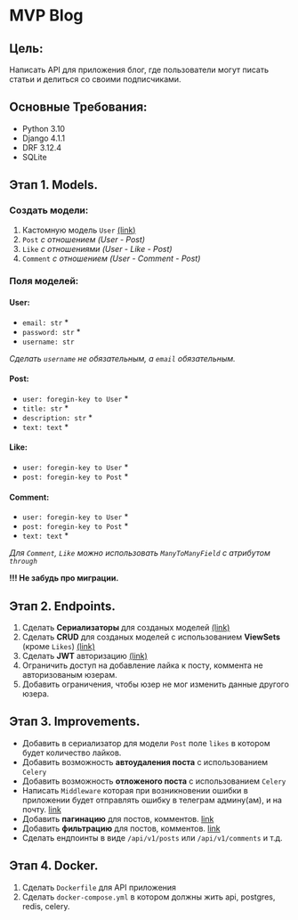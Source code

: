 # MVP Blog

## Цель:

Написать API для приложения блог, где пользователи могут писать статьи и делиться со своими подписчиками.

## Основные Требования:

- Python 3.10
- Django 4.1.1
- DRF 3.12.4
- SQLite

## Этап 1. Models.

### Создать модели:

1. Кастомную модель `User` [(link)](https://docs.djangoproject.com/en/4.1/topics/auth/customizing/#auth-custom-user)
2. `Post` _с отношением (User - Post)_
3. `Like` _с отношениями (User - Like - Post)_
4. `Comment` _с отношением (User - Comment - Post)_

### Поля моделей:

#### User:
- `email: str` *
- `password: str` *
- `username: str`

_Сделать `username` не обязательным, а `email` обязательным._

#### Post:
- `user: foregin-key to User` *
- `title: str` *
- `description: str` *
- `text: text` *

#### Like:
- `user: foregin-key to User` *
- `post: foregin-key to Post` *

#### Comment:
- `user: foregin-key to User` *
- `post: foregin-key to Post` *
- `text: text` *

_Для `Comment`, `Like` можно использовать `ManyToManyField` с атрибутом `through`_

**!!! Не забудь про миграции.**

## Этап 2. Endpoints.

1. Сделать **Сериализаторы** для созданых моделей [(link)](https://www.django-rest-framework.org/api-guide/serializers/)
2. Сделать **CRUD** для созданых моделей с использованием **ViewSets** (кроме `Likes`) [(link)](https://www.django-rest-framework.org/api-guide/viewsets/)
3. Сделать **JWT** авторизацию [(link)](https://www.django-rest-framework.org/api-guide/authentication/#json-web-token-authentication)
4. Ограничить доступ на добавление лайка к посту, коммента не авторизованым юзерам.
5. Добавить ограничения, чтобы юзер не мог изменить данные другого юзера.

## Этап 3. Improvements.

- Добавить в сериализатор для модели `Post` поле `likes` в котором будет количество лайков. 
- Добавить возможность **автоудаления поста** с использованием `Celery`
- Добавить возможность **отложеного поста** с использованием `Celery`
- Написать `Middleware` которая при возникновении ошибки в приложении будет отправлять ошибку в телеграм админу(ам), и на почту. [link](https://docs.djangoproject.com/en/4.1/topics/http/middleware/)
- Добавить **пагинацию** для постов, комментов. [link](https://www.django-rest-framework.org/api-guide/pagination/)
- Добавить **фильтрацию** для постов, комментов. [link](https://www.django-rest-framework.org/api-guide/filtering/)
- Сделать ендпоинты в виде `/api/v1/posts` или `/api/v1/comments` и т.д.

## Этап 4. Docker.

1. Сделать `Dockerfile` для API приложения
2. Сделать `docker-compose.yml` в котором должны жить api, postgres, redis, celery.
